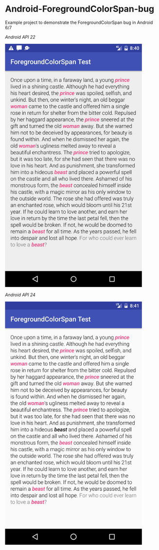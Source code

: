 # Android-ForegroundColorSpan-bug
Example project to demonstrate the ForegroundColorSpan bug in Android 6/7


*Android API 22*

<img src="android_22.png" width="450">

*Android API 24*

<img src="android_24.png" width="450">
